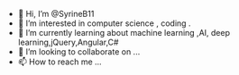- 👋 Hi, I’m @SyrineB11
- 👀 I’m interested in computer science , coding .
- 🌱 I’m currently learning about machine learning ,AI, deep learning,jQuery,Angular,C#
- 💞️ I’m looking to collaborate on ...
- 📫 How to reach me ...

<!---
SyrineB11/SyrineB11 is a ✨ special ✨ repository because its `README.md` (this file) appears on your GitHub profile.
You can click the Preview link to take a look at your changes.
--->
